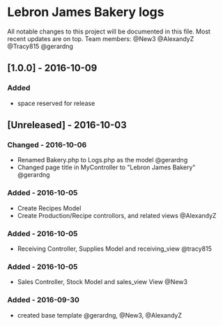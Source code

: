 # Lebron James Bakery logs
All notable changes to this project will be documented in this file. Most recent updates are on top.
Team members:
@New3
@AlexandyZ
@Tracy815
@gerardng

## [1.0.0] - 2016-10-09
### Added
- space reserved for release

## [Unreleased] - 2016-10-03
### Changed - 2016-10-06
 - Renamed Bakery.php to Logs.php as the model @gerardng
 - Changed page title in MyController to "Lebron James Bakery" @gerardng

### Added - 2016-10-05
 - Create Recipes Model
 - Create Production/Recipe controllors, and related views @AlexandyZ

 ### Added - 2016-10-05
  - Receiving Controller, Supplies Model and receiving_view @tracy815

### Added - 2016-10-05
 - Sales Controller, Stock Model and sales_view View @New3
 
### Added - 2016-09-30 
- created base template @gerardng, @New3, @AlexandyZ